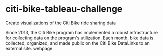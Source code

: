 # citi-bike-tableau-challenge
Create visualizations of the Citi Bike ride sharing data


Since 2013, the Citi Bike program has implemented a robust infrastructure for collecting data on the program's utilization. Each month, bike data is collected, organized, and made public on the Citi Bike DataLinks to an external site. webpage.
